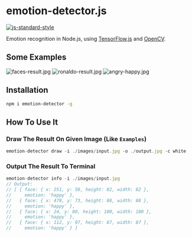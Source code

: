# emotion-detector.js
[![js-standard-style](https://img.shields.io/badge/code%20style-standard-brightgreen.svg)](http://standardjs.com/)

Emotion recognition in Node.js, using [TensorFlow.js](https://js.tensorflow.org/) and [OpenCV](https://github.com/justadudewhohacks/opencv4nodejs).

## Some Examples

![faces-result.jpg](http://dn-cnode.qbox.me/FtE1eFwzKZJI8OhkvgIMD5eHaERx)
![ronaldo-result.jpg](http://dn-cnode.qbox.me/FhndmCXXRbDPQg6z_ONA-P6zta0E)
![angry-happy.jpg](http://dn-cnode.qbox.me/FoZG8X6nI66-ER9eJhp0qEPXJHYE)
## Installation

```sh
npm i emotion-detector -g
```

## How To Use It

### Draw The Result On Given Image (Like `Examples`)

```js
emotion-detector draw -i ./images/input.jpg -o ./output.jpg -c white
```

### Output The Result To Terminal

```js
emotion-detector info -i ./images/input.jpg
// Output:
// [ { face: { x: 251, y: 58, height: 82, width: 82 },
//     emotion: 'happy' },
//   { face: { x: 478, y: 73, height: 88, width: 88 },
//     emotion: 'happy' },
//   { face: { x: 24, y: 80, height: 100, width: 100 },
//     emotion: 'happy' },
//   { face: { x: 112, y: 97, height: 87, width: 87 },
//     emotion: 'happy' } ]
```
